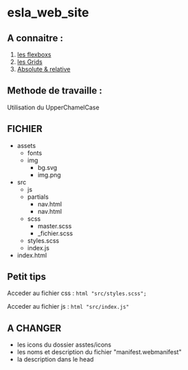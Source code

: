 # esla_web_site

## A connaitre :
1. [les flexboxs](https://flexboxfroggy.com/#fr)
2. [les Grids](https://cssgridgarden.com/#fr)
3. [Absolute & relative](https://developer.mozilla.org/fr/docs/Web/CSS/position)

## Methode de travaille :
  Utilisation du UpperChamelCase

## FICHIER

- assets
  - fonts
  - img
    - bg.svg
    - img.png
- src
  - js
  - partials
    - nav.html
    - nav.html
  - scss
    - master.scss
    - _fichier.scss
  - styles.scss
  - index.js
- index.html


## Petit tips
  Acceder au fichier css :
    ```html
      "src/styles.scss";
    ```

  Acceder au fichier js :
    ```html
      "src/index.js"
    ```
## A CHANGER
 - les icons du dossier asstes/icons
 - les noms et description du fichier "manifest.webmanifest"
 - la description dans le head
